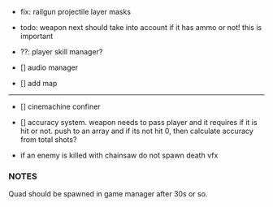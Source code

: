 - fix: railgun projectile layer masks
- todo: weapon next should take into account if it has ammo or not! this is important
- ??: player skill manager?

- [] audio manager
- [] add map

---

- [] cinemachine confiner
- [] accuracy system. weapon needs to pass player and it requires if it is hit or not.
  push to an array and if its not hit 0, then calculate accuracy from total shots?

- if an enemy is killed with chainsaw do not spawn death vfx


### NOTES

Quad should be spawned in game manager after 30s or so.
